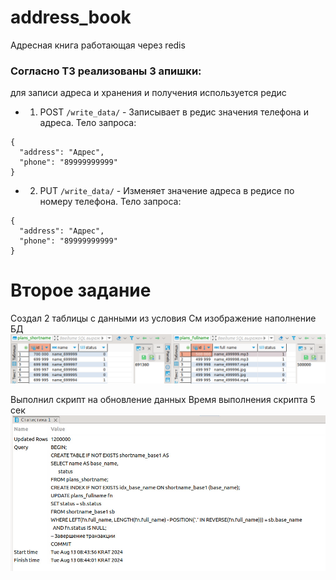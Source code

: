# address_book
Адресная книга работающая через redis

### Согласно ТЗ реализованы 3 апишки:
для записи адреса и хранения и получения используется редис

- 1. POST `/write_data/` - Записывает в редис значения телефона и адреса. Тело запроса:
```
{
  "address": "Адрес",
  "phone": "89999999999"
}
```
- 2. PUT `/write_data/` - Изменяет значение адреса в редисе по номеру телефона. Тело запроса:
```
{
  "address": "Адрес",
  "phone": "89999999999"
}
```



# Второе задание

Создал 2 таблицы с данными из условия
См изображение наполнение БД
![Наполнение БД](./Наполнение%20БД.png)

Выполнил скрипт на обновление данных
Время выполнения скрипта 5 сек
![Время выполнения](./Скрипт%20и%20время%20выполнения.png)
